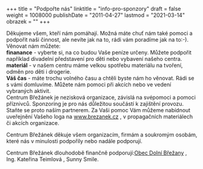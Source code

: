 +++
title = "Podpořte nás"
linktitle = "info-pro-sponzory"
draft = false
weight = 1008000
publishDate = "2011-04-27"
lastmod = "2021-03-14"
obrazek = ""
+++

Děkujeme všem, kteří nám pomáhají. Možná máte chuť nám také pomoci a podpořit naši činnost, ale nevíte jak na to, rádi vám poradíme jak na to:-).  
Věnovat nám můžete:  
**finanance** - vyberte si, na co budou Vaše peníze určeny. Můžete podpořit například divadelní představení pro děti nebo vybavení našeho centra.  
**materiál** - v našem centru máme velkou spotřebu materiálu na tvoření, odměn pro děti i drogerie.  
**Váš čas** - máte trochu volného času a chtěli byste nám ho věnovat. Rádi se s vámi domluvíme. Můžete nám pomoci při akcích nebo ve vedení vybraných aktivit.  
Centrum Břežánek je nezisková organizace, závislá na svépomoci a pomoci příznivců. Sponzoring je pro nás důležitou součástí k zajištění provozu. Staňte se proto naším partnerem. Za Vaši pomoc Vám můžeme nabídnout uveřejnění Vašeho loga na www.brezanek.cz , v propagačních materiálech či akcích organizace.  

Centrum Břežánek děkuje všem organizacím, firmám a soukromým osobám, které nás v minulosti podpořily nebo nadále podporují.  

Centrum Břežánek dlouhodobě finančně podporují:[Obec Dolní Břežany](http://www.dolnibrezany.cz/) , Ing. Kateřina Teimlová , Sunny Smile.
